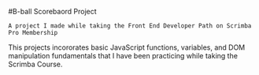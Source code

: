 #B-ball Scorebaord Project

    A project I made while taking the Front End Developer Path on Scrimba Pro Membership
  This projects incororates basic JavaScript functions, variables, and DOM manipulation fundamentals that I have been practicing 
  while taking the Scrimba Course.

